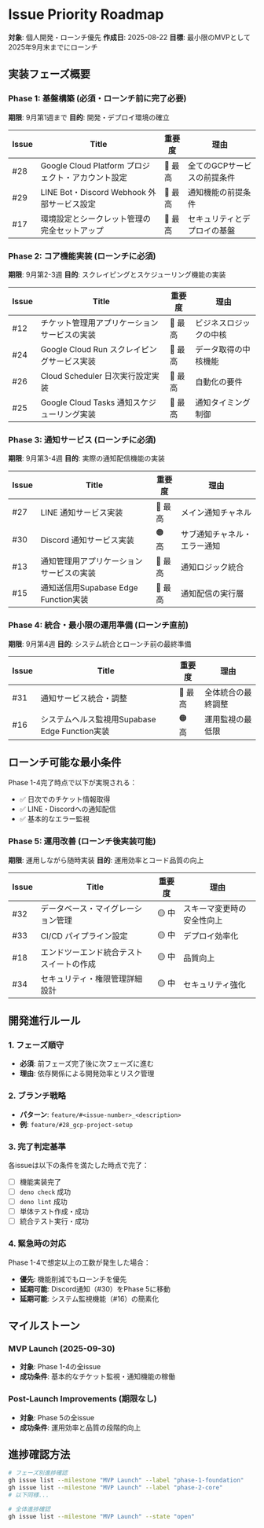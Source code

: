 # Issue Priority Roadmap

**対象**: 個人開発・ローンチ優先 **作成日**: 2025-08-22 **目標**:
最小限のMVPとして2025年9月末までにローンチ

## 実装フェーズ概要

### Phase 1: 基盤構築 (必須・ローンチ前に完了必要)

**期限**: 9月第1週まで **目的**: 開発・デプロイ環境の確立

| Issue | Title                                              | 重要度  | 理由                         |
| ----- | -------------------------------------------------- | ------- | ---------------------------- |
| #28   | Google Cloud Platform プロジェクト・アカウント設定 | 🔴 最高 | 全てのGCPサービスの前提条件  |
| #29   | LINE Bot・Discord Webhook 外部サービス設定         | 🔴 最高 | 通知機能の前提条件           |
| #17   | 環境設定とシークレット管理の完全セットアップ       | 🔴 最高 | セキュリティとデプロイの基盤 |

### Phase 2: コア機能実装 (ローンチに必須)

**期限**: 9月第2-3週 **目的**: スクレイピングとスケジューリング機能の実装

| Issue | Title                                        | 重要度  | 理由                   |
| ----- | -------------------------------------------- | ------- | ---------------------- |
| #12   | チケット管理用アプリケーションサービスの実装 | 🔴 最高 | ビジネスロジックの中核 |
| #24   | Google Cloud Run スクレイピングサービス実装  | 🔴 最高 | データ取得の中核機能   |
| #26   | Cloud Scheduler 日次実行設定実装             | 🔴 最高 | 自動化の要件           |
| #25   | Google Cloud Tasks 通知スケジューリング実装  | 🔴 最高 | 通知タイミング制御     |

### Phase 3: 通知サービス (ローンチに必須)

**期限**: 9月第3-4週 **目的**: 実際の通知配信機能の実装

| Issue | Title                                    | 重要度  | 理由                         |
| ----- | ---------------------------------------- | ------- | ---------------------------- |
| #27   | LINE 通知サービス実装                    | 🔴 最高 | メイン通知チャネル           |
| #30   | Discord 通知サービス実装                 | 🟠 高   | サブ通知チャネル・エラー通知 |
| #13   | 通知管理用アプリケーションサービスの実装 | 🔴 最高 | 通知ロジック統合             |
| #15   | 通知送信用Supabase Edge Function実装     | 🔴 最高 | 通知配信の実行層             |

### Phase 4: 統合・最小限の運用準備 (ローンチ直前)

**期限**: 9月第4週 **目的**: システム統合とローンチ前の最終準備

| Issue | Title                                          | 重要度  | 理由               |
| ----- | ---------------------------------------------- | ------- | ------------------ |
| #31   | 通知サービス統合・調整                         | 🔴 最高 | 全体統合の最終調整 |
| #16   | システムヘルス監視用Supabase Edge Function実装 | 🟠 高   | 運用監視の最低限   |

## ローンチ可能な最小条件

Phase 1-4完了時点で以下が実現される：

- ✅ 日次でのチケット情報取得
- ✅ LINE・Discordへの通知配信
- ✅ 基本的なエラー監視

### Phase 5: 運用改善 (ローンチ後実装可能)

**期限**: 運用しながら随時実装 **目的**: 運用効率とコード品質の向上

| Issue | Title                                    | 重要度 | 理由                       |
| ----- | ---------------------------------------- | ------ | -------------------------- |
| #32   | データベース・マイグレーション管理       | 🟡 中  | スキーマ変更時の安全性向上 |
| #33   | CI/CD パイプライン設定                   | 🟡 中  | デプロイ効率化             |
| #18   | エンドツーエンド統合テストスイートの作成 | 🟡 中  | 品質向上                   |
| #34   | セキュリティ・権限管理詳細設計           | 🟡 中  | セキュリティ強化           |

## 開発進行ルール

### 1. フェーズ順守

- **必須**: 前フェーズ完了後に次フェーズに進む
- **理由**: 依存関係による開発効率とリスク管理

### 2. ブランチ戦略

- **パターン**: `feature/#<issue-number>_<description>`
- **例**: `feature/#28_gcp-project-setup`

### 3. 完了判定基準

各issueは以下の条件を満たした時点で完了：

- [ ] 機能実装完了
- [ ] `deno check` 成功
- [ ] `deno lint` 成功
- [ ] 単体テスト作成・成功
- [ ] 統合テスト実行・成功

### 4. 緊急時の対応

Phase 1-4で想定以上の工数が発生した場合：

- **優先**: 機能削減でもローンチを優先
- **延期可能**: Discord通知（#30）をPhase 5に移動
- **延期可能**: システム監視機能（#16）の簡素化

## マイルストーン

### MVP Launch (2025-09-30)

- **対象**: Phase 1-4の全issue
- **成功条件**: 基本的なチケット監視・通知機能の稼働

### Post-Launch Improvements (期限なし)

- **対象**: Phase 5の全issue
- **成功条件**: 運用効率と品質の段階的向上

## 進捗確認方法

```bash
# フェーズ別進捗確認
gh issue list --milestone "MVP Launch" --label "phase-1-foundation"
gh issue list --milestone "MVP Launch" --label "phase-2-core"
# 以下同様...

# 全体進捗確認
gh issue list --milestone "MVP Launch" --state "open"
```
